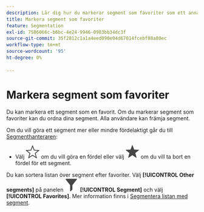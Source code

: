 ```yaml
---
description: Lär dig hur du markerar segment som favoriter som ett annat sätt att organisera segment så att de blir lätta att använda.
title: Markera segment som favoriter
feature: Segmentation
exl-id: 7586066c-b6bc-4e24-9946-0983bb34dc3f
source-git-commit: 35f2812c1a1a4eed090e04d67014fcebf88a80ec
workflow-type: tm+mt
source-wordcount: '95'
ht-degree: 0%

---
```


# Markera segment som favoriter

Du kan markera ett segment som en favorit. Om du markerar segment som favoriter kan du ordna dina segment. Alla användare kan främja segment.

Om du vill göra ett segment mer eller mindre fördelaktigt går du till [Segmenthanteraren](seg-manage.md):

* Välj ![Stjärnkontur](/help/assets/icons/StarOutline.svg) om du vill göra en fördel eller välj ![Stjärna](/help/assets/icons/Star.svg) om du vill ta bort en fördel för ett segment.

Du kan sortera listan över segment efter favoriter. Välj **[!UICONTROL Other segments]** på panelen ![Segment](/help/assets/icons/Filter.svg) **[!UICONTROL Segment]** och välj **[!UICONTROL Favorites]**. Mer information finns i [Segmentera listan med segment](t-seg-filter.md).
